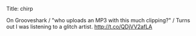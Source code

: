 Title: chirp

On Grooveshark / "who uploads an MP3 with this much clipping?" / Turns out I was listening to a glitch artist. <a href="http://t.co/QDjVV2afLA">http://t.co/QDjVV2afLA</a>
